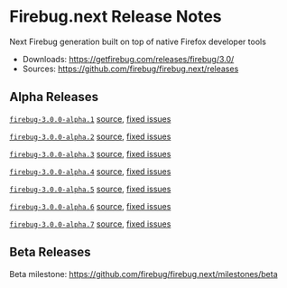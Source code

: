 # Firebug.next Release Notes
Next Firebug generation built on top of native Firefox developer tools

* Downloads: https://getfirebug.com/releases/firebug/3.0/
* Sources: https://github.com/firebug/firebug.next/releases

## Alpha Releases

[``firebug-3.0.0-alpha.1``](https://getfirebug.com/releases/firebug/3.0/firebug-3.0.0-alpha.1.xpi)
[source](https://github.com/firebug/firebug.next/releases/tag/firebug-3.0.0-alpha.1),
[fixed issues](http://issues.firebug.io/tagged/fixed/firebug-3.0.0-alpha.1)

[``firebug-3.0.0-alpha.2``](https://getfirebug.com/releases/firebug/3.0/firebug-3.0.0-alpha.2.xpi)
[source](https://github.com/firebug/firebug.next/releases/tag/firebug-3.0.0-alpha.2),
[fixed issues](http://issues.firebug.io/tagged/fixed/firebug-3.0.0-alpha.2)

[``firebug-3.0.0-alpha.3``](https://getfirebug.com/releases/firebug/3.0/firebug-3.0.0-alpha.3.xpi)
[source](https://github.com/firebug/firebug.next/releases/tag/firebug-3.0.0-alpha.3),
[fixed issues](http://issues.firebug.io/tagged/fixed/firebug-3.0.0-alpha.3)

[``firebug-3.0.0-alpha.4``](https://getfirebug.com/releases/firebug/3.0/firebug-3.0.0-alpha.4.xpi)
[source](https://github.com/firebug/firebug.next/releases/tag/firebug-3.0.0-alpha.4),
[fixed issues](http://issues.firebug.io/tagged/fixed/firebug-3.0.0-alpha.4)

[``firebug-3.0.0-alpha.5``](https://getfirebug.com/releases/firebug/3.0/firebug-3.0.0-alpha.5.xpi)
[source](https://github.com/firebug/firebug.next/releases/tag/firebug-3.0.0-alpha.5),
[fixed issues](http://issues.firebug.io/tagged/fixed/firebug-3.0.0-alpha.5)

[``firebug-3.0.0-alpha.6``](https://getfirebug.com/releases/firebug/3.0/firebug-3.0.0-alpha.6.xpi)
[source](https://github.com/firebug/firebug.next/releases/tag/firebug-3.0.0-alpha.6),
[fixed issues](http://issues.firebug.io/tagged/fixed/firebug-3.0.0-alpha.6)

[``firebug-3.0.0-alpha.7``](https://getfirebug.com/releases/firebug/3.0/firebug-3.0.0-alpha.7.xpi)
[source](https://github.com/firebug/firebug.next/releases/tag/firebug-3.0.0-alpha.7),
[fixed issues](http://issues.firebug.io/tagged/fixed/firebug-3.0.0-alpha.7)

## Beta Releases

Beta milestone: https://github.com/firebug/firebug.next/milestones/beta
